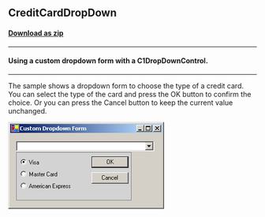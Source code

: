 ## CreditCardDropDown
#### [Download as zip](https://grapecity.github.io/DownGit/#/home?url=https://github.com/GrapeCity/ComponentOne-WinForms-Samples/tree/master/NetFramework\Input\VB\CreditCardDropDown)
____
#### Using a custom dropdown form with a C1DropDownControl.
____
The sample shows a dropdown form to choose the type of a credit card.
You can select the type of the card and press the OK button to confirm the choice.
Or you can press the Cancel button to keep the current value unchanged.

![screenshot](screenshot.PNG)
